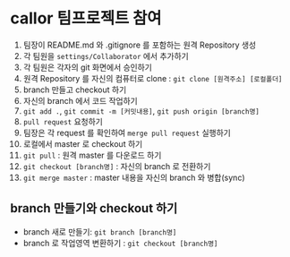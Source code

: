 # callor 팀프로젝트 참여

1. 팀장이 README.md 와 .gitignore 를 포함하는 원격 Repository 생성
2. 각 팀원을 `settings/Collaborator` 에서 추가하기
3. 각 팀원은 각자의 git 화면에서 승인하기
4. 원격 Repository 를 자신의 컴퓨터로 clone : `git clone [원격주소] [로컬폴더]`
5. branch 만들고 checkout 하기
6. 자신의 branch 에서 코드 작업하기
7. `git add .`, `git commit -m [커밋내용]`, `git push origin [branch명]`
8. `pull request` 요청하기
9. 팀장은 각 request 를 확인하여 `merge pull request` 실행하기
10. 로컬에서 master 로 checkout 하기
11. `git pull` : 원격 master 를 다운로드 하기
12. `git checkout [branch명]` : 자신의 branch 로 전환하기
13. `git merge master` : master 내용을 자신의 branch 와 병합(sync)

## branch 만들기와 checkout 하기

- branch 새로 만들기: `git branch [branch명]`
- branch 로 작업영역 변환하기 : `git checkout [branch명]`
